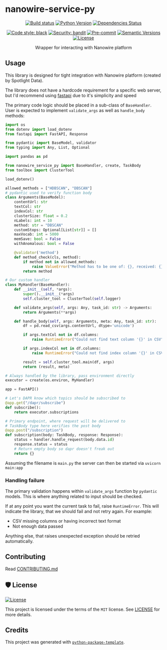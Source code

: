 # nanowire-service-py

<div align="center">

[![Build status](https://github.com/SpotlightData/nanowire-service-py/workflows/build/badge.svg?branch=master&event=push)](https://github.com/SpotlightData/nanowire-service-py/actions?query=workflow%3Abuild)
[![Python Version](https://img.shields.io/pypi/pyversions/nanowire-service-py.svg)](https://pypi.org/project/nanowire-service-py/)
[![Dependencies Status](https://img.shields.io/badge/dependencies-up%20to%20date-brightgreen.svg)](https://github.com/SpotlightData/nanowire-service-py/pulls?utf8=%E2%9C%93&q=is%3Apr%20author%3Aapp%2Fdependabot)

[![Code style: black](https://img.shields.io/badge/code%20style-black-000000.svg)](https://github.com/psf/black)
[![Security: bandit](https://img.shields.io/badge/security-bandit-green.svg)](https://github.com/PyCQA/bandit)
[![Pre-commit](https://img.shields.io/badge/pre--commit-enabled-brightgreen?logo=pre-commit&logoColor=white)](https://github.com/SpotlightData/nanowire-service-py/blob/master/.pre-commit-config.yaml)
[![Semantic Versions](https://img.shields.io/badge/%F0%9F%9A%80-semantic%20versions-informational.svg)](https://github.com/SpotlightData/nanowire-service-py/releases)
[![License](https://img.shields.io/github/license/SpotlightData/nanowire-service-py)](https://github.com/SpotlightData/nanowire-service-py/blob/master/LICENSE)

Wrapper for interacting with Nanowire platform

</div>

## Usage

This library is designed for tight integration with Nanowire platform (created by Spotlight Data).

The library does not have a hardcode requirement for a specific web server, but I'd recommend using [fastapi](https://fastapi.tiangolo.com/) due to it's simplicity and speed

The primary code logic should be placed in a sub-class of `BaseHandler`. User is expected to implement `validate_args` as well as `handle_body` methods:

```python
import os
from dotenv import load_dotenv
from fastapi import FastAPI, Response

from pydantic import BaseModel, validator
from typing import Any, List, Optional

import pandas as pd

from nanowire_service_py import BaseHandler, create, TaskBody
from toolbox import ClusterTool

load_dotenv()

allowed_methods = ["HDBSCAN", "DBSCAN"]
# pydantic used to verify function body
class Arguments(BaseModel):
    contentUrl: str
    textCol: str
    indexCol: str
    clusterSize: float = 0.2
    nLabels: int = 10
    method: str = "DBSCAN"
    customStops: Optional[List[str]] = []
    maxVocab: int = 5000
    memSave: bool = False
    withAnomalous: bool = False

    @validator('method')
    def method_check(cls, method):
        if method not in allowed_methods:
            raise ValueError("Method has to be one of: {}, received: {}".format(",".join(allowed_methods), method))
        return method

# Our custom handler
class MyHandler(BaseHandler):
    def __init__(self, *args):
        super().__init__(*args)
        self.cluster_tool = ClusterTool(self.logger)

    def validate_args(self, args: Any, task_id: str) -> Arguments:
        return Arguments(**args)

    def handle_body(self, args: Arguments, meta: Any, task_id: str):
        df = pd.read_csv(args.contentUrl, dtype='unicode')

        if args.textCol not in df.columns:
            raise RuntimeError("Could not find text column '{}' in CSV".format(args.textCol), { "origin": "CSV"})

        if args.indexCol not in df.columns:
            raise RuntimeError("Could not find index column '{}' in CSV".format(args.indexCol), { "origin": "CSV"})

        result = self.cluster_tool.main(df, args)
        return (result, meta)

# Always handled by the library, pass environment directly 
executor = create(os.environ, MyHandler)

app = FastAPI()

# Let's DAPR know which topics should be subscribed to
@app.get("/dapr/subscribe")
def subscribe():
    return executor.subscriptions

# Primary endpoint, where request will be delivered to
# TaskBody type here verifies the post body
@app.post("/subscription")
def subscription(body: TaskBody, response: Response):
    status = handler.handle_request(body.data.id)
    response.status = status
    # Return empty body so dapr doesn't freak out
    return {}
```

Assuming the filename is `main.py` the server can then be started via `uvicorn main:app`

### Handling failure

The primary validation happens within `validate_args` function by `pydantic` models. This is where anything related to input should be checked.

If at any point you want the current task to fail, raise `RuntimeError`. This will indicate the library, that we should fail and not retry again. For example:

* CSV missing columns or having incorrect text format
* Not enough data passed

Anything else, that raises unexpected exception should be retried automatically.


## Contributing

Read [CONTRIBUTING.md](CONTRIBUTING.md)


## 🛡 License

[![License](https://img.shields.io/github/license/SpotlightData/nanowire-service-py)](https://github.com/SpotlightData/nanowire-service-py/blob/master/LICENSE)

This project is licensed under the terms of the `MIT` license. See [LICENSE](https://github.com/SpotlightData/nanowire-service-py/blob/master/LICENSE) for more details.


## Credits

This project was generated with [`python-package-template`](https://github.com/TezRomacH/python-package-template).
